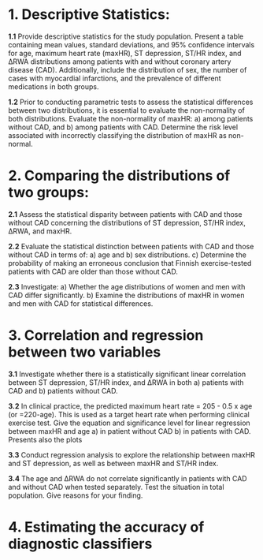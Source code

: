 # 1. Descriptive Statistics:

**1.1** Provide descriptive statistics for the study population. Present a table containing mean values, standard deviations, and 95% confidence intervals for age, maximum heart rate (maxHR), ST depression, ST/HR index, and ΔRWA distributions among patients with and without coronary artery disease (CAD). Additionally, include the distribution of sex, the number of cases with myocardial infarctions, and the prevalence of different medications in both groups.

**1.2** Prior to conducting parametric tests to assess the statistical differences between two distributions, it is essential to evaluate the non-normality of both distributions. Evaluate the non-normality of maxHR: a) among patients without CAD, and b) among patients with CAD. Determine the risk level associated with incorrectly classifying the distribution of maxHR as non-normal.


# 2. Comparing the distributions of two groups:
**2.1** Assess the statistical disparity between patients with CAD and those without CAD concerning the distributions of ST depression, ST/HR index, ΔRWA, and maxHR.

**2.2** Evaluate the statistical distinction between patients with CAD and those without CAD in terms of: a) age and b) sex distributions. c) Determine the probability of making an erroneous conclusion that Finnish exercise-tested patients with CAD are older than those without CAD.

**2.3** Investigate: a) Whether the age distributions of women and men with CAD differ significantly. b) Examine the distributions of maxHR in women and men with CAD for statistical differences.


# 3. Correlation and regression between two variables

**3.1** Investigate whether there is a statistically significant linear correlation between ST depression, ST/HR index, and ΔRWA in both a) patients with CAD and b) patients without CAD.

**3.2** In clinical practice, the predicted maximum heart rate = 205 - 0.5 x age (or =220-age). This is used as a target heart rate when performing clinical exercise test. Give the equation and significance level for linear regression between maxHR and age a) in patient without CAD b) in patients with CAD. Presents also the plots

**3.3** Conduct regression analysis to explore the relationship between maxHR and ST depression, as well as between maxHR and ST/HR index.

**3.4** The age and ΔRWA do not correlate significantly in patients with CAD and without CAD when tested separately. Test the situation in total population. Give reasons for your finding.

# 4. Estimating the accuracy of diagnostic classifiers


